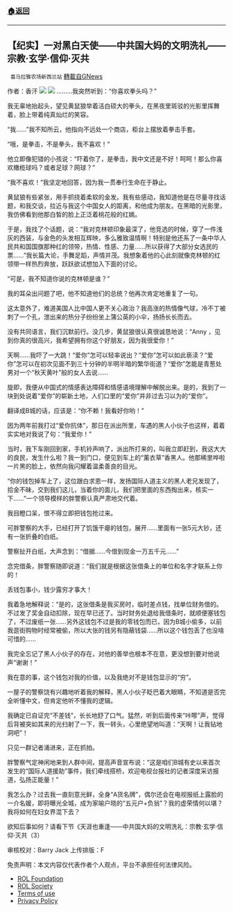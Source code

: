###  [:house:返回](README.md)
---


## 【纪实】一对黑白天使——中共国大妈的文明洗礼——宗教·玄学·信仰·灭共
` 喜马拉雅农场新西兰站` [轉載自GNews](https://gnews.org/zh-hans/2655294/)

作者：香汗
 ![](https://assets.gnews.org/wp-content/uploads/2022/06/G新闻_1654154669.jpg) ![](https://assets.gnews.org/wp-content/uploads/2022/06/faith_b_1654246256.jpeg) 
………我突然听到：“你喜欢拳头吗？”
 
我无辜地抬起头，望见黄鼠狼举着洁白硕大的拳头，在黑夜里斑驳的光影里挥舞着，脸上带着纯真灿烂的笑容。
 
“我……”我不知所云，他指向不远处一个商店，柜台上摆放着拳击手套。
 
“哦，是拳击，不是拳头，我不喜欢！“
 
他立即像犯错的小孩说：“吓着你了，是拳击，我中文还是不好！呵呵！那么你喜欢橄榄球吗？或者足球？网球？”
 
“我不喜欢！”我坚定地回答，因为我一贯奉行生命在于静止。
 
黄鼠狼有些紧张，用手抓挠着柔软的金发。我有些感动，我知道他是在尽量寻找话题，和我交谈，拉近与我这个中国女人的距离，和他成为朋友。在黑暗的光影里，我仿佛看到他那白皙的脸上正泛着桃花般的红嫣。
 
于是，我找了个话题，说：“我对克林顿印象最深了，他竞选的时候，穿了一件浅灰的西装，与金色的头发相互辉映，多么雅致温情啊！特别是他还系了一条中华人民共和国国旗那种红的领带，热情、性感、力量……所以获得了大部分女选民的票……”我长篇大论，手舞足蹈，声情并茂。我想象着他的心此刻就像克林顿的红领带一样热烈奔放，跃跃欲试想加入下面的讨论。
 
“可是，我不知道你说的克林顿是谁？”
 
我的耳朵出问题了吧，他不知道他们的总统？他再次肯定地重复了一句。
 
这太意外了，难道美国人比中国人更不关心政治？我高涨的热情像气球，冷不丁被刺了一个孔，泄出来的热分子纷纷坐上蒲公英的小伞，扬扬长长而去。
 
没有共同语言，我们沉默前行。没几步，黄鼠狼很认真很诚恳地说：“Anny ，见到你真的很高兴，我希望拥有你这个好朋友，因为我很爱你！”
 
天啊……我吓了一大跳！“爱你”怎可以轻率说出？“爱你”怎可以如此亵渎？“爱你”怎可以在初次见面不到三十分钟的半明半暗的繁华街道？“爱你”怎能是青葱处男对一个“秋天黄叶”般的女人去说……
 
旋即，我便从中国式的情感表达障碍和情感语境理解中解脱出来。是的，我到了一块到处说着“爱你”的崭新土地，人们口里的“爱你”并非过去习以为的“爱你”。
 
翻译成B城的话，应该是：“你不赖！我看好你哟！”
 
因为两年前我打过“爱你抗体”，那日在派出所里，车遇的黑人小伙子也这样，着着实实地对我说了句：“我爱你！”
 
当时，我下车刚回到家，手机铃声响了，派出所打来的，叫我立即赶到，我这大大的良民，发生什么啦？我一到门口，便见到车上的“薰衣草”香黑人。他那稀里哗啦一片黑的脸上，依然向我闪耀着温柔善良的目光。
 
“你的钱包掉车上了，这位跟白求恩一样，发扬国际人道主义的黑人老兄发现了，拾金不昧，交到我们这儿，当着你的面儿，我们把里面的东西掏出来，核实一下……”一个领导模样的胖警察认真严肃地交代着。
 
我目瞪口呆，恨不得立即把钱包抢过来。
 
可胖警察的大手，已经打开了饥饿干瘪的钱包，展开……里面有一张5元大钞，还有一张折叠的白纸。
 
警察扯开白纸，大声念到：“借据……今借到现金一万五千元……”
 
念完借条，胖警察随即说道：“我们就是根据这张借条上的单位和名字才联系上你的！
 
丢钱包事小，钱少露穷才事大！
 
我着急地解释说：“是的，这张借条是我买房时，临时差点钱，找单位财务借的。不过发了奖金自动扣除，现在早已还了。当时财务处退给我借条时，就顺便塞钱包了，不过废纸一张……另外这钱包不过是我的零钱包而已，因为B城小偷多，以前我逛街购物时经常被偷，所以大张的钱另有隐蔽钱袋……所以这个钱包丢了也没啥可惜的……
 
我完全忘记了黑人小伙子的存在，对他的善举也根本不在意，更没想到要对他说声“谢谢！”
 
我在意的事，这个钱包对我的价值，以及我绝对不是钱包显示的“穷”。
 
一屋子的警察饶有兴趣地听着我的解释，黑人小伙子眨巴着大眼睛，不知道是否完全听懂中文，但肯定他听不懂我的逻辑。
 
我确定已自证完“不差钱”，长长地舒了口气。猛然，听到后面传来“咔嚓”声，觉得后背被突如其来的光扫射了一下，我一转头，心里绝望地叫道：“天啊！让我钻地洞吧”！
 
只见一群记者涌进来，正在抓拍。
 
胖警察气定神闲地来到人群中间，提高声音宣布说：“这是咱们B城有史以来首次发生的“国际人道援助”事件，我们牵线搭桥，欢迎电视台报社的记者深度采访报道，弘扬正能量！”
 
我怎么办？过去我一直刻意光鲜，全身“A货名牌”，偶尔还会在电视报纸上露脸的 一介名媛，即将曝光全城，成为家喻户晓的“五元户+负翁”？我的虚荣情何以堪？我将如何在妇女界混下去？
 
欲知后事如何？请看下节《天涯也重逢——中共国大妈的文明洗礼：宗教·玄学·信仰·灭共（3）
 
审核校对：Barry Jack
上传排版：F

免责声明：本文内容仅代表作者个人观点，平台不承担任何法律风险。
  
- [ROL Foundation](https://rolfoundation.org/)
- [ROL Society](https://rolsociety.org/)
- [Terms of use](https://gnews.org/terms-of-use-3/)
- [Privacy Policy](https://gnews.org/privacy-policy/)
